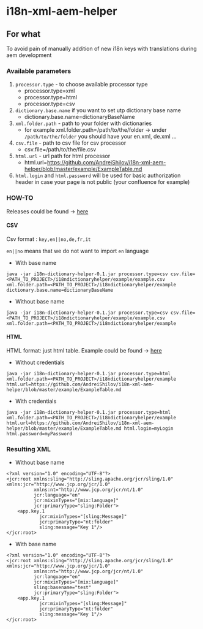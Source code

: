 # i18n-xml-aem-helper


## For what

To avoid pain of manually addition of new i18n keys with translations during aem development

### Available parameters

1. ```processor.type``` - to choose available processor type
    * processor.type=xml
    * processor.type=html
    * processor.type=csv
2. ```dictionary.base.name``` if you want to set utp dictionary base name
    * dictionary.base.name=dictionaryBaseName
3. ```xml.folder.path``` - path to your folder with dictionaries
    * for example xml.folder.path=/path/to/the/folder -> under ```/path/to/the/folder``` you should have your en.xml, de.xml ...
4. ```csv.file``` - path to csv file for csv processor
    * csv.file=/path/to/the/file.csv
5. ```html.url``` - url path for html processor
    * html.url=https://github.com/AndreiShilov/i18n-xml-aem-helper/blob/master/example/ExampleTable.md
6. ```html.login``` and ```html.password``` will be used for basic authorization header in case your page is not public (your confluence for example)


### HOW-TO

Releases could be found -> [here](https://github.com/AndreiShilov/i18n-xml-aem-helper/releases)

#### CSV

Csv format : ```key,en||no,de,fr,it```

```en||no``` means that we do not want to import ```en``` language

* With base name

```
java -jar i18n-dictionary-helper-0.1.jar processor.type=csv csv.file=<PATH_TO_PROJECT>/i18ndictionaryhelper/example/example.csv xml.folder.path=<PATH_TO_PROJECT>/i18ndictionaryhelper/example dictionary.base.name=dictionaryBaseName
```

* Without base name

```
java -jar i18n-dictionary-helper-0.1.jar processor.type=csv csv.file=<PATH_TO_PROJECT>/i18ndictionaryhelper/example/example.csv xml.folder.path=<PATH_TO_PROJECT>/i18ndictionaryhelper/example
```
 
#### HTML

HTML format: just html table. Example could be found -> [here](https://github.com/AndreiShilov/i18n-xml-aem-helper/blob/master/example/ExampleTable.md)

* Without credentials 

```
java -jar i18n-dictionary-helper-0.1.jar processor.type=html xml.folder.path=<PATH_TO_PROJECT>/i18ndictionaryhelper/example html.url=https://github.com/AndreiShilov/i18n-xml-aem-helper/blob/master/example/ExampleTable.md

```

* With credentials

```
java -jar i18n-dictionary-helper-0.1.jar processor.type=html xml.folder.path=<PATH_TO_PROJECT>/i18ndictionaryhelper/example html.url=https://github.com/AndreiShilov/i18n-xml-aem-helper/blob/master/example/ExampleTable.md html.login=myLogin html.password=myPassword

```
 
### Resulting XML

* Without base name

```
<?xml version="1.0" encoding="UTF-8"?>
<jcr:root xmlns:sling="http://sling.apache.org/jcr/sling/1.0" xmlns:jcr="http://www.jcp.org/jcr/1.0"
          xmlns:nt="http://www.jcp.org/jcr/nt/1.0"
          jcr:language="en"
          jcr:mixinTypes="[mix:language]"
          jcr:primaryType="sling:Folder">
    <app.key.1
            jcr:mixinTypes="[sling:Message]"
            jcr:primaryType="nt:folder"
            sling:message="Key 1"/>
</jcr:root>            
```

* With base name

```
<?xml version="1.0" encoding="UTF-8"?>
<jcr:root xmlns:sling="http://sling.apache.org/jcr/sling/1.0" xmlns:jcr="http://www.jcp.org/jcr/1.0"
          xmlns:nt="http://www.jcp.org/jcr/nt/1.0"
          jcr:language="en"
          jcr:mixinTypes="[mix:language]"
          sling:basename="test"
          jcr:primaryType="sling:Folder">
    <app.key.1
            jcr:mixinTypes="[sling:Message]"
            jcr:primaryType="nt:folder"
            sling:message="Key 1"/>
</jcr:root>            
```
